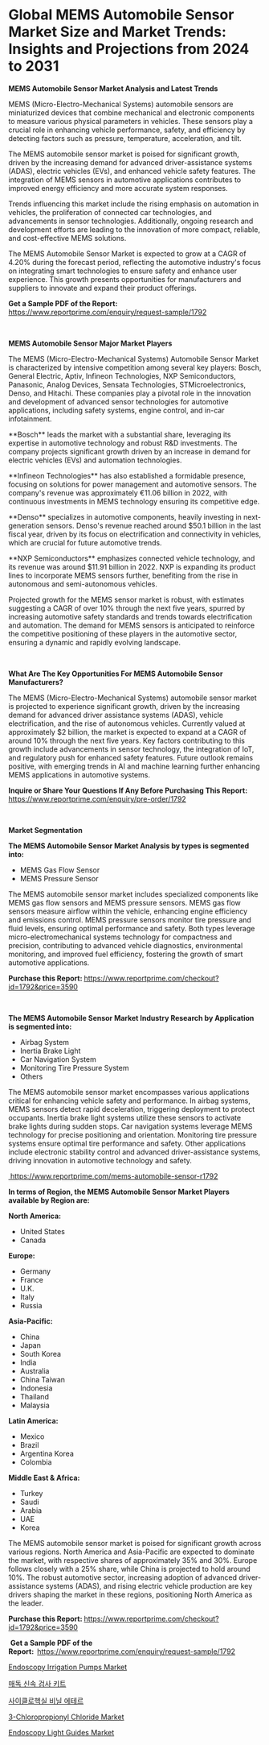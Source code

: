 <p><h1>Global MEMS Automobile Sensor Market Size and Market Trends: Insights and Projections from 2024 to 2031</h1></p><p><strong>MEMS Automobile Sensor Market Analysis and Latest Trends</strong></p>
<p><p>MEMS (Micro-Electro-Mechanical Systems) automobile sensors are miniaturized devices that combine mechanical and electronic components to measure various physical parameters in vehicles. These sensors play a crucial role in enhancing vehicle performance, safety, and efficiency by detecting factors such as pressure, temperature, acceleration, and tilt. </p><p>The MEMS automobile sensor market is poised for significant growth, driven by the increasing demand for advanced driver-assistance systems (ADAS), electric vehicles (EVs), and enhanced vehicle safety features. The integration of MEMS sensors in automotive applications contributes to improved energy efficiency and more accurate system responses. </p><p>Trends influencing this market include the rising emphasis on automation in vehicles, the proliferation of connected car technologies, and advancements in sensor technologies. Additionally, ongoing research and development efforts are leading to the innovation of more compact, reliable, and cost-effective MEMS solutions. </p><p>The MEMS Automobile Sensor Market is expected to grow at a CAGR of 4.20% during the forecast period, reflecting the automotive industry's focus on integrating smart technologies to ensure safety and enhance user experience. This growth presents opportunities for manufacturers and suppliers to innovate and expand their product offerings.</p></p>
<p><strong>Get a Sample PDF of the Report:&nbsp;</strong> <a href="https://www.reportprime.com/enquiry/request-sample/1792">https://www.reportprime.com/enquiry/request-sample/1792</a></p>
<p>&nbsp;</p>
<p><strong>MEMS Automobile Sensor Major Market Players</strong></p>
<p><p>The MEMS (Micro-Electro-Mechanical Systems) Automobile Sensor Market is characterized by intensive competition among several key players: Bosch, General Electric, Aptiv, Infineon Technologies, NXP Semiconductors, Panasonic, Analog Devices, Sensata Technologies, STMicroelectronics, Denso, and Hitachi. These companies play a pivotal role in the innovation and development of advanced sensor technologies for automotive applications, including safety systems, engine control, and in-car infotainment.</p><p>**Bosch** leads the market with a substantial share, leveraging its expertise in automotive technology and robust R&D investments. The company projects significant growth driven by an increase in demand for electric vehicles (EVs) and automation technologies. </p><p>**Infineon Technologies** has also established a formidable presence, focusing on solutions for power management and automotive sensors. The company's revenue was approximately €11.06 billion in 2022, with continuous investments in MEMS technology ensuring its competitive edge.</p><p>**Denso** specializes in automotive components, heavily investing in next-generation sensors. Denso's revenue reached around $50.1 billion in the last fiscal year, driven by its focus on electrification and connectivity in vehicles, which are crucial for future automotive trends.</p><p>**NXP Semiconductors** emphasizes connected vehicle technology, and its revenue was around $11.91 billion in 2022. NXP is expanding its product lines to incorporate MEMS sensors further, benefiting from the rise in autonomous and semi-autonomous vehicles.</p><p>Projected growth for the MEMS sensor market is robust, with estimates suggesting a CAGR of over 10% through the next five years, spurred by increasing automotive safety standards and trends towards electrification and automation. The demand for MEMS sensors is anticipated to reinforce the competitive positioning of these players in the automotive sector, ensuring a dynamic and rapidly evolving landscape.</p></p>
<p>&nbsp;</p>
<p><strong>What Are The Key Opportunities For MEMS Automobile Sensor Manufacturers?</strong></p>
<p><p>The MEMS (Micro-Electro-Mechanical Systems) automobile sensor market is projected to experience significant growth, driven by the increasing demand for advanced driver assistance systems (ADAS), vehicle electrification, and the rise of autonomous vehicles. Currently valued at approximately $2 billion, the market is expected to expand at a CAGR of around 10% through the next five years. Key factors contributing to this growth include advancements in sensor technology, the integration of IoT, and regulatory push for enhanced safety features. Future outlook remains positive, with emerging trends in AI and machine learning further enhancing MEMS applications in automotive systems.</p></p>
<p><strong>Inquire or Share Your Questions If Any Before Purchasing This Report:</strong> <a href="https://www.reportprime.com/enquiry/pre-order/1792">https://www.reportprime.com/enquiry/pre-order/1792</a></p>
<p>&nbsp;</p>
<p><strong>Market Segmentation</strong></p>
<p><strong>The MEMS Automobile Sensor Market Analysis by types is segmented into:</strong></p>
<p><ul><li>MEMS Gas Flow Sensor</li><li>MEMS Pressure Sensor</li></ul></p>
<p><p>The MEMS automobile sensor market includes specialized components like MEMS gas flow sensors and MEMS pressure sensors. MEMS gas flow sensors measure airflow within the vehicle, enhancing engine efficiency and emissions control. MEMS pressure sensors monitor tire pressure and fluid levels, ensuring optimal performance and safety. Both types leverage micro-electromechanical systems technology for compactness and precision, contributing to advanced vehicle diagnostics, environmental monitoring, and improved fuel efficiency, fostering the growth of smart automotive applications.</p></p>
<p><strong>Purchase this Report:&nbsp;</strong><a href="https://www.reportprime.com/checkout?id=1792&price=3590">https://www.reportprime.com/checkout?id=1792&price=3590</a></p>
<p>&nbsp;</p>
<p><strong>The MEMS Automobile Sensor Market Industry Research by Application is segmented into:</strong></p>
<p><ul><li>Airbag System</li><li>Inertia Brake Light</li><li>Car Navigation System</li><li>Monitoring Tire Pressure System</li><li>Others</li></ul></p>
<p><p>The MEMS automobile sensor market encompasses various applications critical for enhancing vehicle safety and performance. In airbag systems, MEMS sensors detect rapid deceleration, triggering deployment to protect occupants. Inertia brake light systems utilize these sensors to activate brake lights during sudden stops. Car navigation systems leverage MEMS technology for precise positioning and orientation. Monitoring tire pressure systems ensure optimal tire performance and safety. Other applications include electronic stability control and advanced driver-assistance systems, driving innovation in automotive technology and safety.</p></p>
<p><a href="https://www.reportprime.com/mems-automobile-sensor-r1792">&nbsp;https://www.reportprime.com/mems-automobile-sensor-r1792</a></p>
<p><strong>In terms of Region, the MEMS Automobile Sensor Market Players available by Region are:</strong></p>
<p>
    <p> <strong> North America: </strong>
        <ul>
            <li>United States</li>
            <li>Canada</li>
        </ul>
        </p> 
    <p> <strong> Europe: </strong>
        <ul>
            <li>Germany</li>
            <li>France</li>
            <li>U.K.</li>
            <li>Italy</li>
            <li>Russia</li>
        </ul>
        </p> 
    <p> <strong> Asia-Pacific: </strong>
        <ul>
            <li>China</li>
            <li>Japan</li>
            <li>South Korea</li>
            <li>India</li>
            <li>Australia</li>
            <li>China Taiwan</li>
            <li>Indonesia</li>
            <li>Thailand</li>
            <li>Malaysia</li>
        </ul>
        </p> 
    <p> <strong> Latin America: </strong>
        <ul>
            <li>Mexico</li>
            <li>Brazil</li>
            <li>Argentina Korea</li>
            <li>Colombia</li>
        </ul>
        </p> 
    <p> <strong> Middle East & Africa: </strong>
        <ul>
            <li>Turkey</li>
            <li>Saudi</li>
            <li>Arabia</li>
            <li>UAE</li>
            <li>Korea</li>
        </ul>
    </p>
    </p>
<p><p>The MEMS automobile sensor market is poised for significant growth across various regions. North America and Asia-Pacific are expected to dominate the market, with respective shares of approximately 35% and 30%. Europe follows closely with a 25% share, while China is projected to hold around 10%. The robust automotive sector, increasing adoption of advanced driver-assistance systems (ADAS), and rising electric vehicle production are key drivers shaping the market in these regions, positioning North America as the leader.</p></p>
<p><strong>Purchase this Report: </strong><a href="https://www.reportprime.com/checkout?id=1792&price=3590">https://www.reportprime.com/checkout?id=1792&price=3590</a></p>
<p>&nbsp;<strong>Get a Sample PDF of the Report:&nbsp;&nbsp;</strong><a href="https://www.reportprime.com/enquiry/request-sample/1792">https://www.reportprime.com/enquiry/request-sample/1792</a></p>
<p><strong></strong></p>
<p><p><a href="https://issuu.com/reportprime-2/docs/endoscopy-irrigation-pumps-market-s_55137584e61c54">Endoscopy Irrigation Pumps Market</a></p><p><a href="https://medium.com/@nargishussain12/%EB%A7%A4%EB%8F%85-%EC%8B%A0%EC%86%8D%EA%B2%80%EC%82%AC-%ED%82%A4%ED%8A%B8-%EC%8B%9C%EC%9E%A5-%EB%8F%99%ED%96%A5-%EB%B0%8F-%EC%8B%9C%EC%9E%A5-%EC%84%B1%EC%9E%A5-%EC%A0%84%EB%A7%9D-2024-2031-a7d311f0baea">매독 신속 검사 키트</a></p><p><a href="https://medium.com/@macking460/%EC%82%AC%EC%9D%B4%ED%81%B4%EB%A1%9C%ED%97%A5%EC%8B%A4-%EB%B9%84%EB%8B%90-%EC%97%90%ED%84%B0-%EC%8B%9C%EC%9E%A5-%EA%B7%9C%EB%AA%A8%EB%8A%94-%EC%97%B0%ED%8F%89%EA%B7%A0-%EC%84%B1%EC%9E%A5%EB%A5%A0-cagr-4-9-%EB%A1%9C-182cf1179749">사이클로헥실 비닐 에테르</a></p><p><a href="https://medium.com/@joanne.alsop6545/market-forecast-global-3-chloropropionyl-chloride-trends-and-impact-analysis-2024-2031-by-b1acae36ea4f">3-Chloropropionyl Chloride Market</a></p><p><a href="https://issuu.com/reportprime-2/docs/endoscopy-light-guides-market-size-_886613026d59bb">Endoscopy Light Guides Market</a></p></p>